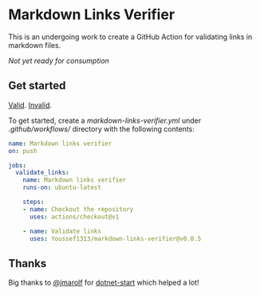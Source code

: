 # Markdown Links Verifier

This is an undergoing work to create a GitHub Action for validating links in markdown files.

*Not yet ready for consumption*

## Get started

[Valid](~/README.md).
[Invalid](~/README2.md).

To get started, create a *markdown-links-verifier.yml* under *.github/workflows/* directory with the following contents:

```yml
name: Markdown links verifier
on: push

jobs:
  validate_links:
    name: Markdown links verifier
    runs-on: ubuntu-latest

    steps:
    - name: Checkout the repository
      uses: actions/checkout@v1

    - name: Validate links
      uses: Youssef1313/markdown-links-verifier@v0.0.5
```

## Thanks

Big thanks to [@jmarolf](https://github.com/jmarolf) for [dotnet-start](https://github.com/jmarolf/dotnet-start) which helped a lot!
